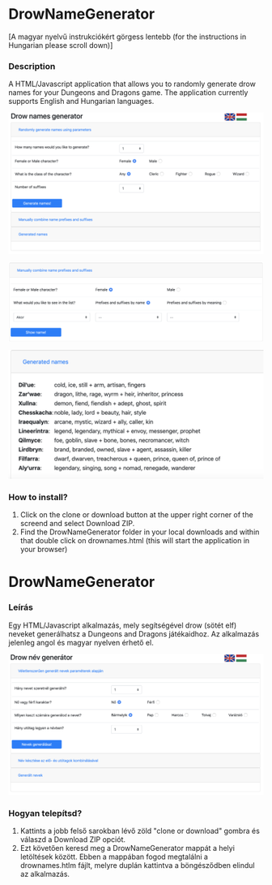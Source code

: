 # DrowNameGenerator

[A magyar nyelvű instrukciókért görgess lentebb (for the instructions in Hungarian please scroll down)]

### Description
A HTML/Javascript application that allows you to randomly generate drow names for your Dungeons and Dragons game. The application currently supports English and Hungarian languages.

![Screenshot1](img/screenshots/drownamesgenerator1.png)

![Screenshot1](img/screenshots/drownamesgenerator2.png)

![Screenshot1](img/screenshots/drownamesgenerator3.png)

### How to install?
1. Click on the clone or download button at the upper right corner of the screend and select Download ZIP.
2. Find the DrowNameGenerator folder in your local downloads and within that double click on drownames.html (this will start the application in your browser)






# DrowNameGenerator

### Leírás
Egy HTML/Javascript alkalmazás, mely segítségével drow (sötét elf) neveket generálhatsz a Dungeons and Dragons játékaidhoz. Az alkalmazás jelenleg angol és magyar nyelven érhető el.

![Screenshot1](img/screenshots/drownamesgenerator1_hun.png)


### Hogyan telepítsd?
1. Kattints a jobb felső sarokban lévő zöld "clone or download" gombra és válaszd a Download ZIP opciót.
2. Ezt követően keresd meg a DrowNameGenerator mappát a helyi letöltések között. Ebben a mappában fogod megtalálni a drownames.htlm fájlt, melyre duplán kattintva a böngésződben elindul az alkalmazás.
